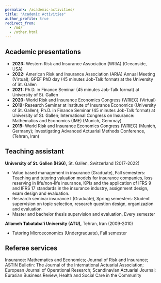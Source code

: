 ```yaml
---
permalink: /academic-activities/
title: "Academic Activities"
author_profile: true
redirect_from: 
  - /md/
  - /other.html
---
```

## Academic presentations ##
* **2023:** Western Risk and Insurance Association (WRIA) (Oceanside, USA)
* **2022:** American Risk and Insurance Association (ARIA) Annual Meeting (Virtual); GPEF PhD day (45 minutes Job-Talk format) at the University of St. Gallen
* **2021:** Ph.D. in Finance Seminar (45 minutes Job-Talk format) at University of St. Gallen
* **2020:** World Risk and Insurance Economics Congress (WRIEC) (Virtual)
* **2019:** Research Seminar at Institute of Insurance Economics (University of St. Gallen); Ph.D. in Finance Seminar (45 minutes Job-Talk format) at University of St. Gallen; International Congress on Insurance: Mathematics and Economics (IME) (Munich, Gemrnay)
* **2015:** World Risk and Insurance Economics Congress (WRIEC) (Munich, Germany); Investigating Advanced Actuarial Methods Conference, (Tehran, Iran)

## Teaching assistant ##
**University of St. Gallen (HSG),** St. Gallen, Switzerland (2017-2022)
* Value based management in insurance (Graduate), Fall semesters: Teaching and tutoring valuation models for insurance companies, loss reserving in life/non-life insurance, KPIs and the application of IFRS 9 and IFRS 17 standards in the insurance industry, assignment design, exam design and evaluation.
* Research seminar insurance I (Graduate), Spring semesters: Student supervision on topic selection, research question design, organizazion and evaluation
* Master and bachelor thesis supervision and evaluation, Every semester

**Allameh Tabataba'i University (ATU),** Tehran, Iran (2009-2010)
* Tutoring Microeconomics (Undergraduate), Fall semester
  
## Referee services ##
Insurance: Mathematics and Economics; Journal of Risk and Insurance; ASTIN Bulletin: The Journal of the International Actuarial Association; European Journal of Operational Research; Scandinavian Actuarial Journal; Eurasian Business Review, Health and Social Care in the Community

